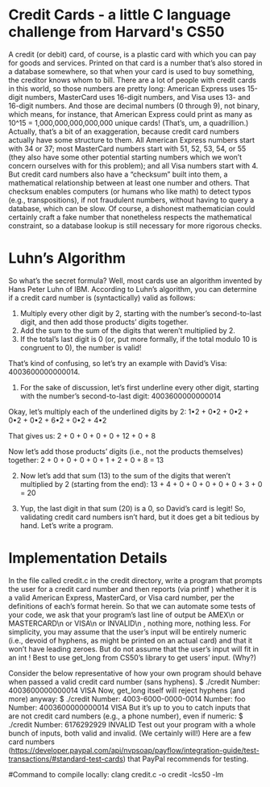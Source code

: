 # Credit Cards -  a little C language challenge from Harvard's CS50 

A credit (or debit) card, of course, is a plastic card with which you can pay for goods and
services. Printed on that card is a number that’s also stored in a database somewhere, so that
when your card is used to buy something, the creditor knows whom to bill. There are a lot of
people with credit cards in this world, so those numbers are pretty long: American Express
uses 15-digit numbers, MasterCard uses 16-digit numbers, and Visa uses 13- and 16-digit
numbers. And those are decimal numbers (0 through 9), not binary, which means, for
instance, that American Express could print as many as 10^15 = 1,000,000,000,000,000
unique cards! (That’s, um, a quadrillion.)
Actually, that’s a bit of an exaggeration, because credit card numbers actually have some
structure to them. All American Express numbers start with 34 or 37; most MasterCard
numbers start with 51, 52, 53, 54, or 55 (they also have some other potential starting
numbers which we won’t concern ourselves with for this problem); and all Visa numbers
start with 4. But credit card numbers also have a “checksum” built into them, a mathematical
relationship between at least one number and others. That checksum enables computers (or
humans who like math) to detect typos (e.g., transpositions), if not fraudulent numbers,
without having to query a database, which can be slow. Of course, a dishonest
mathematician could certainly craft a fake number that nonetheless respects the
mathematical constraint, so a database lookup is still necessary for more rigorous checks.

# Luhn’s Algorithm

So what’s the secret formula? Well, most cards use an algorithm invented by Hans Peter
Luhn of IBM. According to Luhn’s algorithm, you can determine if a credit card number is
(syntactically) valid as follows:

1. Multiply every other digit by 2, starting with the number’s second-to-last digit, and
then add those products’ digits together.
2. Add the sum to the sum of the digits that weren’t multiplied by 2.
3. If the total’s last digit is 0 (or, put more formally, if the total modulo 10 is congruent to
0), the number is valid!

That’s kind of confusing, so let’s try an example with David’s Visa: 4003600000000014.

1. For the sake of discussion, let’s first underline every other digit, starting with the
number’s second-to-last digit:
4003600000000014

Okay, let’s multiply each of the underlined digits by 2:
1•2 + 0•2 + 0•2 + 0•2 + 0•2 + 6•2 + 0•2 + 4•2

That gives us:
2 + 0 + 0 + 0 + 0 + 12 + 0 + 8

Now let’s add those products’ digits (i.e., not the products themselves) together:
2 + 0 + 0 + 0 + 0 + 1 + 2 + 0 + 8 = 13

2. Now let’s add that sum (13) to the sum of the digits that weren’t multiplied by 2
(starting from the end):
13 + 4 + 0 + 0 + 0 + 0 + 0 + 3 + 0 = 20

3. Yup, the last digit in that sum (20) is a 0, so David’s card is legit!
So, validating credit card numbers isn’t hard, but it does get a bit tedious by hand. Let’s write
a program.

# Implementation Details

In the file called credit.c in the credit directory, write a program that prompts the user
for a credit card number and then reports (via printf ) whether it is a valid American
Express, MasterCard, or Visa card number, per the definitions of each’s format herein. So that
we can automate some tests of your code, we ask that your program’s last line of output be
AMEX\n or MASTERCARD\n or VISA\n or INVALID\n , nothing more, nothing less. For
simplicity, you may assume that the user’s input will be entirely numeric (i.e., devoid of
hyphens, as might be printed on an actual card) and that it won’t have leading zeroes. But do
not assume that the user’s input will fit in an int ! Best to use get_long from CS50’s
library to get users’ input. (Why?)

Consider the below representative of how your own program should behave when passed a
valid credit card number (sans hyphens).
$ ./credit
Number: 4003600000000014
VISA
Now, get_long itself will reject hyphens (and more) anyway:
$ ./credit
Number: 4003-6000-0000-0014
Number: foo
Number: 4003600000000014
VISA
But it’s up to you to catch inputs that are not credit card numbers (e.g., a phone number),
even if numeric:
$ ./credit
Number: 6176292929
INVALID
Test out your program with a whole bunch of inputs, both valid and invalid. (We certainly
will!) Here are a few card numbers (https://developer.paypal.com/api/nvpsoap/payflow/integration-guide/test-transactions/#standard-test-cards) that PayPal
recommends for testing.


#Command to compile locally:
clang credit.c -o credit -lcs50 -lm

